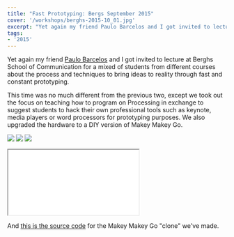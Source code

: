 ```yaml
---
title: "Fast Prototyping: Bergs September 2015"
cover: '/workshops/berghs-2015-10_01.jpg'
excerpt: "Yet again my friend Paulo Barcelos and I got invited to lecture at Berghs School of Communication for a mixed of students from different courses about the process and techniques to bring ideas to reality through fast and constant prototyping."
tags:
- '2015'
---
```


Yet again my friend [Paulo Barcelos](https://www.linkedin.com/in/paulobarcelos/) and I got invited to lecture at Berghs School of Communication for a mixed of students from different courses about the process and techniques to bring ideas to reality through fast and constant prototyping.

This time was no much different from the previous two, except we took out the focus on teaching how to program on Processing in exchange to suggest students to hack their own professional tools such as keynote, media players or word processors for prototyping purposes. We also upgraded the hardware to a DIY version of Makey Makey Go.

![](/workshops/berghs-2015-10_01.jpg)
![](/workshops/berghs-2015-10_03.jpg)
![](/workshops/berghs-2015-10_02.jpg)

<iframe src="//www.youtube.com/embed/vo51YZVkbDc"></iframe>

And [this is the source code](https://github.com/murilopolese/DesignitMakeyGo) for the Makey Makey Go "clone" we've made.

